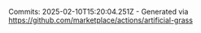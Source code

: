 Commits: 2025-02-10T15:20:04.251Z - Generated via https://github.com/marketplace/actions/artificial-grass
<br>
